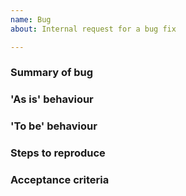 ```yaml
---
name: Bug
about: Internal request for a bug fix

---
```


<!-- < < < < < < < < < < < < < < < < < < < < < < < < < < < < < < < < < ☺ 
v                            ✰  Thanks for opening an issue! ✰    
v    Before smashing the submit button please review the template.

☺ > > > > > > > > > > > > > > > > > > > > > > > > > > > > > > > > >  -->

### Summary of bug

<!-- Concisely describe the bug in question and what effect this has on the end user or system. -->

### 'As is' behaviour 

<!-- Describe the current behaviour of the feature/component.  -->

### 'To be' behaviour

<!-- Describe the intended behaviour of the feature/component.  -->

### Steps to reproduce

<!-- What actions (in order) should the user go through to reproduce the issue? -->

### Acceptance criteria

<!-- This is a scenario/s which the bug fix must satisfy for the solution to be deemed successful. -->

<!-- **Given**: Starting state -->
<!-- **When**: Action -->
<!-- **And**: Statement extension -->
<!-- **Then**: Action outcome -->
